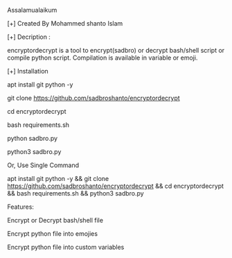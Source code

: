 Assalamualaikum 

[+] Created By Mohammed shanto Islam 

[+] Decription :

encryptordecrypt is a tool to encrypt(sadbro) or decrypt bash/shell script or compile python script. Compilation is available in variable or emoji.

[+] Installation

apt install git python -y

git clone https://github.com/sadbroshanto/encryptordecrypt

cd encryptordecrypt

bash requirements.sh

python sadbro.py

python3 sadbro.py

Or, Use Single Command

apt install git python -y && git clone https://github.com/sadbroshanto/encryptordecrypt && cd encryptordecrypt && bash requirements.sh && python3 sadbro.py

Features:

Encrypt or Decrypt bash/shell file

Encrypt python file into emojies

Encrypt python file into custom variables
